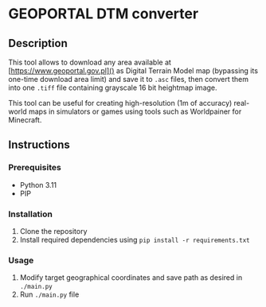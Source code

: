 # GEOPORTAL DTM converter

## Description
This tool allows to download any area available at [https://www.geoportal.gov.pl]()
as Digital Terrain Model map (bypassing its one-time download area limit) and save
it to `.asc` files, then convert them into one `.tiff` file containing grayscale
16 bit heightmap image.

This tool can be useful for creating high-resolution (1m of accuracy) real-world maps in simulators or 
games using tools such as Worldpainer for Minecraft.

## Instructions

### Prerequisites
- Python 3.11
- PIP

### Installation
1. Clone the repository
2. Install required dependencies using `pip install -r requirements.txt`

### Usage
1. Modify target geographical coordinates and save path as desired in `./main.py`
2. Run `./main.py` file